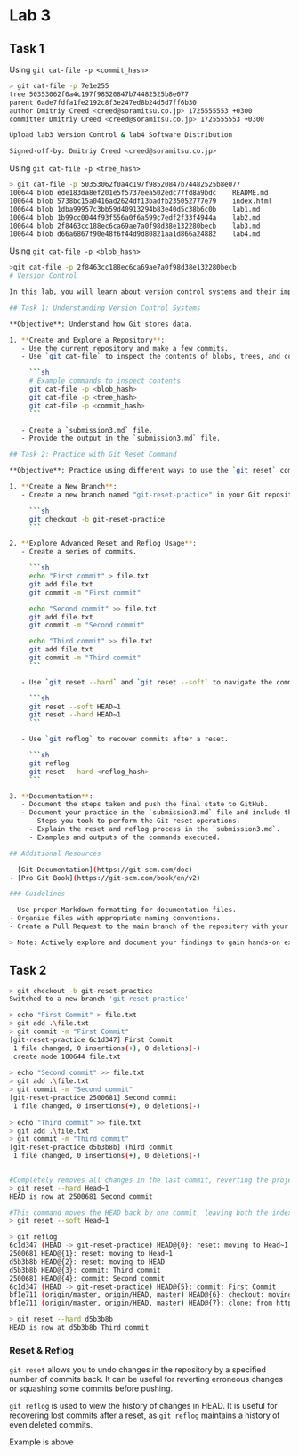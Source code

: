 # Lab 3

## Task 1

Using `git cat-file -p <commit_hash>`

```bash
> git cat-file -p 7e1e255    
tree 50353062f0a4c197f98520847b74482525b8e077
parent 6ade7fdfa1fe2192c8f3e247ed8b24d5d7ff6b30
author Dmitriy Creed <creed@soramitsu.co.jp> 1725555553 +0300
committer Dmitriy Creed <creed@soramitsu.co.jp> 1725555553 +0300

Upload lab3 Version Control & lab4 Software Distribution

Signed-off-by: Dmitriy Creed <creed@soramitsu.co.jp>
```

Using `git cat-file -p <tree_hash>`

```bash
> git cat-file -p 50353062f0a4c197f98520847b74482525b8e077
100644 blob ede183da8ef201e5f5737eea502edc77fd8a9bdc    README.md
100644 blob 5738bc15a0416ad2624df13badfb235052777e79    index.html
100644 blob 1dba99957c3bb59d40913294b83e40d5c38b6c0b    lab1.md
100644 blob 1b99cc0044f93f556a0f6a599c7edf2f33f4944a    lab2.md
100644 blob 2f8463cc188ec6ca69ae7a0f98d38e132280becb    lab3.md
100644 blob d66a6867f90e48f6f44d9d80821aa1d866a24882    lab4.md
```

Using `git cat-file -p <blob_hash>`

```bash
>git cat-file -p 2f8463cc188ec6ca69ae7a0f98d38e132280becb
# Version Control

In this lab, you will learn about version control systems and their importance in collaborative software development. You will specifically focus on Git, one of the most widely used version control systems. Follow the tasks below to complete the lab assignment.

## Task 1: Understanding Version Control Systems

**Objective**: Understand how Git stores data.

1. **Create and Explore a Repository**:
   - Use the current repository and make a few commits.
   - Use `git cat-file` to inspect the contents of blobs, trees, and commits.

     ```sh
     # Example commands to inspect contents
     git cat-file -p <blob_hash>
     git cat-file -p <tree_hash>
     git cat-file -p <commit_hash>
     ```

   - Create a `submission3.md` file.
   - Provide the output in the `submission3.md` file.

## Task 2: Practice with Git Reset Command

**Objective**: Practice using different ways to use the `git reset` command.

1. **Create a New Branch**:
   - Create a new branch named "git-reset-practice" in your Git repository.

     ```sh
     git checkout -b git-reset-practice
     ```

2. **Explore Advanced Reset and Reflog Usage**:
   - Create a series of commits.

     ```sh
     echo "First commit" > file.txt
     git add file.txt
     git commit -m "First commit"

     echo "Second commit" >> file.txt
     git add file.txt
     git commit -m "Second commit"

     echo "Third commit" >> file.txt
     git add file.txt
     git commit -m "Third commit"
     ```

   - Use `git reset --hard` and `git reset --soft` to navigate the commit history.

     ```sh
     git reset --soft HEAD~1
     git reset --hard HEAD~1
     ```

   - Use `git reflog` to recover commits after a reset.

     ```sh
     git reflog
     git reset --hard <reflog_hash>
     ```

3. **Documentation**:
   - Document the steps taken and push the final state to GitHub.
   - Document your practice in the `submission3.md` file and include the following details:
     - Steps you took to perform the Git reset operations.
     - Explain the reset and reflog process in the `submission3.md`.
     - Examples and outputs of the commands executed.

## Additional Resources

- [Git Documentation](https://git-scm.com/doc)
- [Pro Git Book](https://git-scm.com/book/en/v2)

### Guidelines

- Use proper Markdown formatting for documentation files.
- Organize files with appropriate naming conventions.
- Create a Pull Request to the main branch of the repository with your completed lab assignment.

> Note: Actively explore and document your findings to gain hands-on experience with Git.
```

## Task 2

```bash
> git checkout -b git-reset-practice 
Switched to a new branch 'git-reset-practice'

> echo "First Commit" > file.txt
> git add .\file.txt
> git commit -m "First Commit"
[git-reset-practice 6c1d347] First Commit
 1 file changed, 0 insertions(+), 0 deletions(-)
 create mode 100644 file.txt
 
> echo "Second commit" >> file.txt 
> git add .\file.txt     
> git commit -m "Second commit"
[git-reset-practice 2500681] Second commit
 1 file changed, 0 insertions(+), 0 deletions(-)
 
> echo "Third commit" >> file.txt
> git add .\file.txt
> git commit -m "Third commit"
[git-reset-practice d5b3b8b] Third commit
 1 file changed, 0 insertions(+), 0 deletions(-)
 

#Completely removes all changes in the last commit, reverting the project to an earlier state.
> git reset --hard Head~1
HEAD is now at 2500681 Second commit

#This command moves the HEAD back by one commit, leaving both the index (staging area) and the working directory untouched. The changes from the most recent commit are still staged
> git reset --soft Head~1

> git reflog
6c1d347 (HEAD -> git-reset-practice) HEAD@{0}: reset: moving to Head~1
2500681 HEAD@{1}: reset: moving to Head~1
d5b3b8b HEAD@{2}: reset: moving to HEAD
d5b3b8b HEAD@{3}: commit: Third commit
2500681 HEAD@{4}: commit: Second commit
6c1d347 (HEAD -> git-reset-practice) HEAD@{5}: commit: First Commit
bf1e711 (origin/master, origin/HEAD, master) HEAD@{6}: checkout: moving from master to git-reset-practice
bf1e711 (origin/master, origin/HEAD, master) HEAD@{7}: clone: from https://github.com/reterman/F24-intro-labs.git

> git reset --hard d5b3b8b
HEAD is now at d5b3b8b Third commit
```

### Reset & Reflog

`git reset` allows you to undo changes in the repository by a specified number of commits back. It can be useful for reverting erroneous changes or squashing some commits before pushing.

`git reflog` is used to view the history of changes in HEAD. It is useful for recovering lost commits after a reset, as `git reflog` maintains a history of even deleted commits.

Example is above